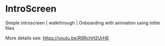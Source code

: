 # IntroScreen
Simple introscreen | walkthrough | Onboarding with animation using lottie files

More details see:
https://youtu.be/R9RchH2UrHE
